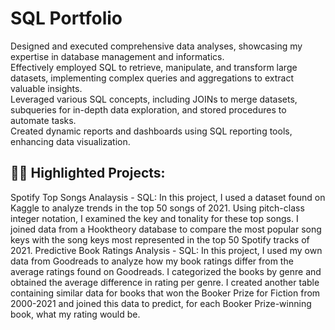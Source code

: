 <h1>SQL Portfolio</h1>
Designed and executed comprehensive data analyses, showcasing my expertise in database management and informatics.<br> 
Effectively employed SQL to retrieve, manipulate, and transform large datasets, implementing complex queries and aggregations to extract valuable insights.<br>
Leveraged various SQL concepts, including JOINs to merge datasets, subqueries for in-depth data exploration, and stored procedures to automate tasks.<br>
Created dynamic reports and dashboards using SQL reporting tools, enhancing data visualization.

<h2>👨‍💻 Highlighted Projects:</h2>
Spotify Top Songs Analaysis - SQL: In this project, I used a dataset found on Kaggle to analyze trends in the top 50 songs of 2021. Using pitch-class integer notation, I examined the key and tonality for these top songs. I joined data from a Hooktheory database to compare the most popular song keys with the song keys most represented in the top 50 Spotify tracks of 2021.
Predictive Book Ratings Analysis - SQL: In this project, I used my own data from Goodreads to analyze how my book ratings differ from the average ratings found on Goodreads. I categorized the books by genre and obtained the average difference in rating per genre. I created another table containing similar data for books that won the Booker Prize for Fiction from 2000-2021 and joined this data to predict, for each Booker Prize-winning book, what my rating would be.

